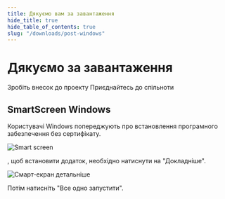 ```yaml
---
title: Дякуємо вам за завантаження
hide_title: true
hide_table_of_contents: true
slug: "/downloads/post-windows"
---
```


<div className="text-center margin-top--xl">

# Дякуємо за завантаження

<div className="row margin-bottom--lg padding--sm flex-center">
<Link className="button button--outline button--warning button--lg margin--sm" href="/contributing">
  Зробіть внесок до проекту
</Link>
<Link className="button button--outline button--info button--lg margin--sm" href="https://linwood.dev/matrix">
  Приєднайтесь до спільноти
</Link>

</div>

## SmartScreen Windows


Користувачі Windows попереджують про встановлення програмного забезпечення без сертифікату.

![Smart screen](/img/smart-screen.png)

, щоб встановити додаток, необхідно натиснути на "Докладніше".

![Смарт-екран детальніше](/img/smart-screenen-more-info.png)

Потім натисніть "Все одно запустити".

</div>
